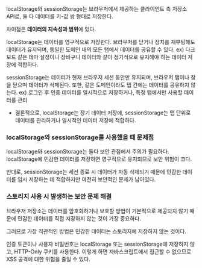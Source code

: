 localStorage와 sessionStorage는 브라우저에서 제공하는 클라이언트 측 저장소 API로, 둘 다 데이터를 키-값 쌍 형태로 저장한다.

차이점은 <strong>데이터의 지속성과 범위</strong>에 있다.

localStorage는 데이터를 영구적으로 저장한다. 브라우저를 닫거나 장치를 재부팅해도 데이터가 유지되며, 동일한 도메인 내의 모든 탭에서 데이터를 공유할 수 있다.
ex) 다크모드 같은 테마 설정이나 장바구니 데이터와 같이 정기적으로 유지해야 하는 데이터 저장에 적합하다.

sessionStorage는 데이터가 현재 브라우저 세션 동안만 유지되며, 브라우저 탭이나 창을 닫으며 데이터가 삭제된다. 또한, 같은 도메인이라도 탭 간에는 데이터를 공유하지 않는다.
ex) 로그인 후 인증 데이터를 일시적으로 저장하거나, 특정 탭에서만 사용할 데이터를 관리

- 결론적으로, localStorage는 장기 데이터 저장에, sessionStorage는 탭 단위로 데이터를 관리하거나 일시적인 데이터 저장에 적합하다.

### localStorage와 sessionStorage를 사용했을 때 문제점

localStorage와 sessionStorage는 둘다 보안 관점에서 주의가 필요하다. localStorage에 민감한 데이터를 저장하면 영구적으로 유지되므로 보안 위험이 크다.

반대로, sessionStorage는 세션 종료 시 데이터가 자동 삭제되기 때문에 민감한 데이터를 임시 저장하는 데 적합하지만 여전히 보안적인 문제가 남아있다.

### 스토리지 사용 시 발생하는 보안 문제 해결

브라우저 저장소는 데이터를 암호화하거나 보호할 방법이 기본적으로 제공되지 않기 때문에 민감한 데이터를 직접 저장하지 않는 것이 가장 중요하다.

그러므로 가장 직관적인 방법은 민감한 데이터는 스토리지에 저장하지 않는 것이다.

인증 토큰이나 사용자 비밀번호는 localStorage 또는 sessionStorage에 저장하지 않고, HTTP-Only 쿠키를 사용한다. 이렇게 하면 자바스크립트에서 접근할 수 없으므로 XSS 공격에 대한 위험을 줄일 수 있다.
